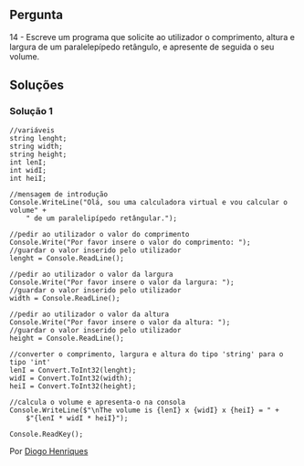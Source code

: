 ## Pergunta

14 - Escreve um programa que solicite ao utilizador o comprimento, altura e 
largura de um paralelepípedo retângulo, e apresente de seguida o seu volume.

## Soluções

### Solução 1

```Csharp
//variáveis
string lenght;
string width;
string height;
int lenI;
int widI;
int heiI;

//mensagem de introdução
Console.WriteLine("Olá, sou uma calculadora virtual e vou calcular o volume" +
    " de um paralelipípedo retângular.");

//pedir ao utilizador o valor do comprimento 
Console.Write("Por favor insere o valor do comprimento: ");
//guardar o valor inserido pelo utilizador
lenght = Console.ReadLine();

//pedir ao utilizador o valor da largura
Console.Write("Por favor insere o valor da largura: ");
//guardar o valor inserido pelo utilizador
width = Console.ReadLine();

//pedir ao utilizador o valor da altura
Console.Write("Por favor insere o valor da altura: ");
//guardar o valor inserido pelo utilizador
height = Console.ReadLine();

//converter o comprimento, largura e altura do tipo 'string' para o tipo 'int'
lenI = Convert.ToInt32(lenght);
widI = Convert.ToInt32(width);
heiI = Convert.ToInt32(height);

//calcula o volume e apresenta-o na consola
Console.WriteLine($"\nThe volume is {lenI} x {widI} x {heiI} = " +
    $"{lenI * widI * heiI}");

Console.ReadKey();
````


Por [Diogo Henriques](https://github.com/diogo-h)